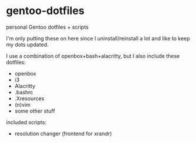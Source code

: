 # gentoo-dotfiles
personal Gentoo dotfiles + scripts

I'm only putting these on here since I uninstall/reinstall a lot and like to keep my dots updated.

I use a combination of openbox+bash+alacritty, but I also include these dotfiles:

- openbox
- i3
- Alacritty
- .bashrc 
- .Xresources
- (n)vim
- some other stuff

included scripts:

- resolution changer (frontend for xrandr)
